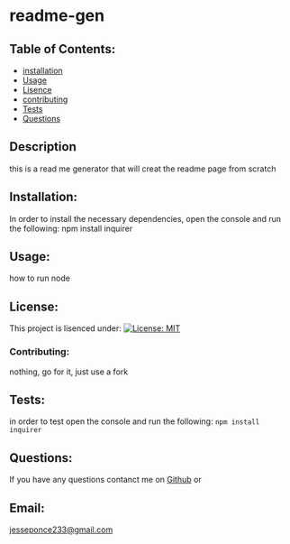 # readme-gen 
## Table of Contents:
* [installation](#installation)
* [Usage](#usage)
* [Lisence](#lisence)
* [contributing](#contribute)
* [Tests](#tests)
* [Questions](#questions)
## Description
this is a read me generator that will creat the readme page from scratch 
## Installation:
In order to install the necessary dependencies, open the console and run the following:
npm install inquirer
## Usage:
how to run node
## License:
This project is lisenced under:
[![License: MIT](https://img.shields.io/badge/License-MIT-yellow.svg)](https://opensource.org/licenses/MIT)
### Contributing:
nothing, go for it, just use a fork 
## Tests:
in order to test open the console and run the following:
```npm install inquirer```
## Questions:
If you have any questions contanct me on [Github](https://github.com/soulreaper077) or 
## Email: 
jesseponce233@gmail.com

